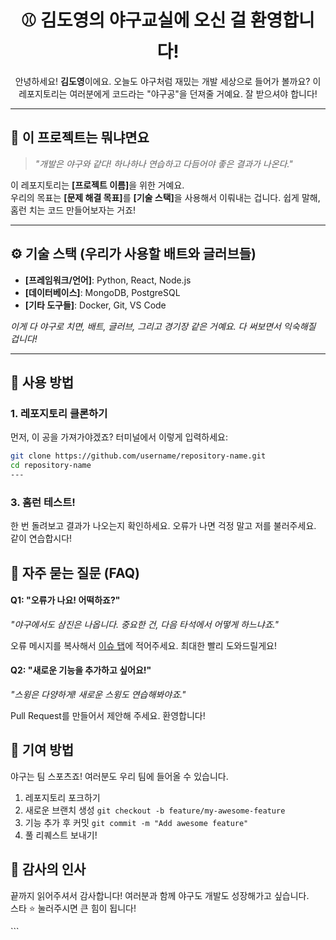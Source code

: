 <h1 align="center">⚾ 김도영의 야구교실에 오신 걸 환영합니다!</h1>

<p align="center">안녕하세요! <b>김도영</b>이에요. 오늘도 야구처럼 재밌는 개발 세상으로 들어가 볼까요? 이 레포지토리는 여러분에게 코드라는 "야구공"을 던져줄 거예요. 잘 받으셔야 합니다!</p>

---

<h2>🥎 이 프로젝트는 뭐냐면요</h2>

<blockquote>
  <p><i>"개발은 야구와 같다! 하나하나 연습하고 다듬어야 좋은 결과가 나온다."</i></p>
</blockquote>

<p>
  이 레포지토리는 <b>[프로젝트 이름]</b>을 위한 거예요.<br>
  우리의 목표는 <b>[문제 해결 목표]</b>를 <b>[기술 스택]</b>을 사용해서 이뤄내는 겁니다. 쉽게 말해, 홈런 치는 코드 만들어보자는 거죠!
</p>

---

<h2>⚙️ 기술 스택 (우리가 사용할 배트와 글러브들)</h2>

<ul>
  <li><b>[프레임워크/언어]</b>: Python, React, Node.js</li>
  <li><b>[데이터베이스]</b>: MongoDB, PostgreSQL</li>
  <li><b>[기타 도구들]</b>: Docker, Git, VS Code</li>
</ul>

<p><i>이게 다 야구로 치면, 배트, 글러브, 그리고 경기장 같은 거예요. 다 써보면서 익숙해질 겁니다!</i></p>

---

<h2>📝 사용 방법</h2>

<h3>1. 레포지토리 클론하기</h3>
<p>먼저, 이 공을 가져가야겠죠? 터미널에서 이렇게 입력하세요:</p>

```bash
git clone https://github.com/username/repository-name.git
cd repository-name
---
```

<h3>3. 홈런 테스트!</h3> <p>한 번 돌려보고 결과가 나오는지 확인하세요. 오류가 나면 걱정 말고 저를 불러주세요. 같이 연습합시다!</p>
<h2>🤔 자주 묻는 질문 (FAQ)</h2> <h4>Q1: "오류가 나요! 어떡하죠?"</h4> <p><i>"야구에서도 삼진은 나옵니다. 중요한 건, 다음 타석에서 어떻게 하느냐죠."</i></p> <p>오류 메시지를 복사해서 <a href="https://github.com/username/repository-name/issues">이슈 탭</a>에 적어주세요. 최대한 빨리 도와드릴게요!</p> <h4>Q2: "새로운 기능을 추가하고 싶어요!"</h4> <p><i>"스윙은 다양하게! 새로운 스윙도 연습해봐야죠."</i></p> <p>Pull Request를 만들어서 제안해 주세요. 환영합니다!</p>
<h2>🌟 기여 방법</h2> <p>야구는 팀 스포츠죠! 여러분도 우리 팀에 들어올 수 있습니다.</p> <ol> <li>레포지토리 포크하기</li> <li>새로운 브랜치 생성 <code>git checkout -b feature/my-awesome-feature</code></li> <li>기능 추가 후 커밋 <code>git commit -m "Add awesome feature"</code></li> <li>풀 리퀘스트 보내기!</li> </ol>
<h2>🙏 감사의 인사</h2> <p>끝까지 읽어주셔서 감사합니다! 여러분과 함께 야구도 개발도 성장해가고 싶습니다.<br> 스타 ⭐ 눌러주시면 큰 힘이 됩니다!</p> ```

